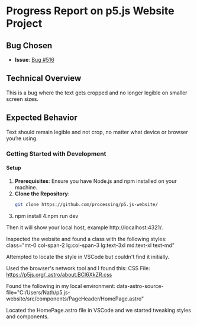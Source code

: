 # Progress Report on p5.js Website Project

## Bug Chosen
- **Issue**: [Bug #516](https://github.com/processing/p5.js-website/issues/516)

## Technical Overview
This is a bug where the text gets cropped and no longer legible on smaller screen sizes.
## Expected Behavior
Text should remain legible and not crop, no matter what device or browser you’re using.
### Getting Started with Development

#### Setup
1. **Prerequisites**: Ensure you have Node.js and npm installed on your machine.
2. **Clone the Repository**: 
   ```bash
   git clone https://github.com/processing/p5.js-website/
3. npm install
4.npm run dev

Then it will show your local host, example http://localhost:4321/.

Inspected the website and found a class with the following styles:
class="mt-0 col-span-2 lg:col-span-3 lg:text-3xl md:text-xl text-md"

Attempted to locate the style in VSCode but couldn't find it initially.

Used the browser's network tool and I found this:
CSS File: https://p5js.org/_astro/about.BCl6XkZR.css

Found the following in my local environment:
data-astro-source-file="C:/Users/Nath/p5.js-website/src/components/PageHeader/HomePage.astro"

Located the HomePage.astro file in VSCode and we started tweaking styles and components.

